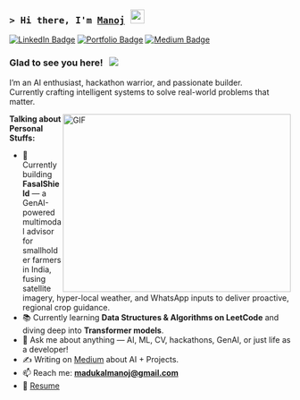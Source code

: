### <samp>&gt; Hi there, I'm <a href="https://madukalmanoj.github.io/Manoj_portfolio/" target="_blank">Manoj</a> <img src="https://media.giphy.com/media/hvRJCLFzcasrR4ia7z/giphy.gif" width="25"> </samp>

[![LinkedIn Badge](https://img.shields.io/badge/-LinkedIn-0e76a8?style=flat-square&logo=Linkedin&logoColor=white)](https://www.linkedin.com/in/manojmadukal/)
[![Portfolio Badge](https://img.shields.io/badge/Portfolio-3b5998?style=flat-square&logo=google-chrome&logoColor=white)](https://madukalmanoj.github.io/Manoj_portfolio/)
[![Medium Badge](https://img.shields.io/badge/medium-%2312100E.svg?&style=flat-square&logo=medium&logoColor=white)](https://medium.com/@madukalmanoj)

### Glad to see you here! &nbsp; ![](https://visitor-badge.glitch.me/badge?page_id=Madukalmanoj.Madukalmanoj)

I’m an AI enthusiast, hackathon warrior, and passionate builder.  
Currently crafting intelligent systems to solve real-world problems that matter.

<img align="right" alt="GIF" src="https://github.com/Gapur/Gapur/blob/main/assets/coding.gif?raw=true" width="408" height="318" />

**Talking about Personal Stuffs:**

- 🌾 Currently building **FasalShield** — a GenAI-powered multimodal advisor for smallholder farmers in India, fusing satellite imagery, hyper-local weather, and WhatsApp inputs to deliver proactive, regional crop guidance.
- 📚 Currently learning **Data Structures & Algorithms on LeetCode** and diving deep into **Transformer models**.
- 💬 Ask me about anything — AI, ML, CV, hackathons, GenAI, or just life as a developer!
- ✍️ Writing on [Medium](https://medium.com/@madukalmanoj) about AI + Projects.
- 📫 Reach me: **madukalmanoj@gmail.com**
- 📄 [Resume](https://drive.google.com/file/d/1gXFChjYBxP64jykYyW1che3CLT5La1CH/view?usp=sharing)
